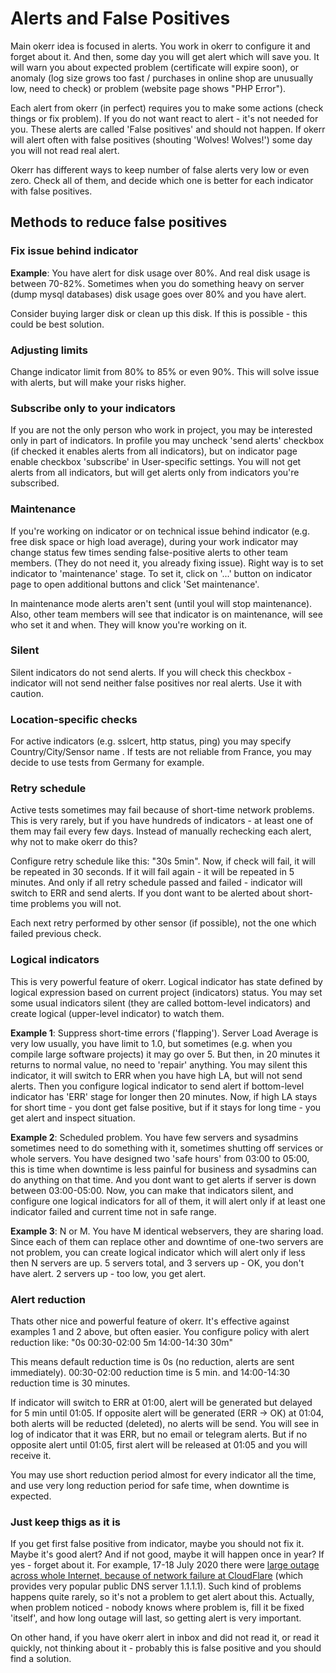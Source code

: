 
# Alerts and False Positives
Main okerr idea is focused in alerts. You work in okerr to configure it and forget about it. And then, some day you will get alert which will save you. It will warn you about expected problem (certificate will expire soon), or anomaly (log size grows too fast / purchases in online shop are unusually low, need to check) or problem (website page shows "PHP Error").

Each alert from okerr (in perfect) requires you to make some actions (check things or fix problem). If you do not want react to alert - it's not needed for you. These alerts are called 'False positives' and should not happen. If okerr will alert often with false positives (shouting 'Wolves! Wolves!') some day you will not read real alert.

Okerr has different ways to keep number of false alerts very low or even zero. Check all of them, and decide which one is better for each indicator with false positives.

## Methods to reduce false positives

### Fix issue behind indicator
**Example**: You have alert for disk usage over 80%. And real disk usage is between 70-82%. Sometimes when you do something heavy on server (dump mysql databases) disk usage goes over 80% and you have alert.

Consider buying larger disk or clean up this disk. If this is possible - this could be best solution.


### Adjusting limits
Change indicator limit from 80% to 85% or even 90%. This will solve issue with alerts, but will make your risks higher.


### Subscribe only to your indicators
If you are not the only person who work in project, you may be interested only in part of indicators. In profile you may uncheck 'send alerts' checkbox (if checked it enables alerts from all indicators), but on indicator page enable checkbox 'subscribe' in User-specific settings. You will not get alerts from all indicators, but will get alerts only from indicators you're subscribed.

### Maintenance 
If you're working on indicator or on technical issue behind indicator (e.g. free disk space or high load average), during your work indicator may change status few times sending false-positive alerts to other team members. (They do not need it, you already fixing issue). Right way is to set indicator to 'maintenance' stage. To set it, click on '...' button on indicator page to open additional buttons and click 'Set maintenance'.

In maintenance mode alerts aren't sent (until youl will stop maintenance). Also, other team members will see that indicator is on maintenance, will see who set it and when. They will know you're working on it.

### Silent
Silent indicators do not send alerts. If you will check this checkbox - indicator will not send neither false positives nor real alerts. Use it with caution.

### Location-specific checks
For active indicators (e.g. sslcert, http status, ping) you may specify Country/City/Sensor name . If tests are not reliable from France, you may decide to use tests from Germany for example.

### Retry schedule
Active tests sometimes may fail because of short-time network problems. This is very rarely, but if you have hundreds of indicators - at least one of them may fail every few days. Instead of manually rechecking each alert, why not to make okerr do this?

Configure retry schedule like this: "30s 5min". Now, if check will fail, it will be repeated in 30 seconds. If it will fail again - it will be repeated in 5 minutes. And only if all retry schedule passed and failed - indicator will switch to ERR and send alerts. If you dont want to be alerted about short-time problems you will not.

Each next retry performed by other sensor (if possible), not the one which failed previous check. 

### Logical indicators
This is very powerful feature of okerr. Logical indicator has state defined by logical expression based on current project (indicators) status. You may set some usual indicators silent (they are called bottom-level indicators) and create logical (upper-level indicator) to watch them.

**Example 1**: Suppress short-time errors ('flapping'). Server Load Average is very low usually, you have limit to 1.0, but sometimes (e.g. when you compile large software projects) it may go over 5. But then, in 20 minutes it returns to normal value, no need to 'repair' anything. You may silent this indicator, it will switch to ERR when you have high LA, but will not send alerts. Then you configure logical indicator to send alert if bottom-level indicator has 'ERR' stage for longer then 20 minutes. Now, if high LA stays for short time - you dont get false positive, but if it stays for long time - you get alert and inspect situation.

**Example 2**: Scheduled problem. You have few servers and sysadmins sometimes need to do something with it, sometimes shutting off services or whole servers. You have designed two 'safe hours' from 03:00 to 05:00, this is time when downtime is less painful for business and sysadmins can do anything on that time. And you dont want to get alerts if server is down between 03:00-05:00. Now, you can make that indicators silent, and configure one logical indicators for all of them, it will alert only if at least one indicator failed and current time not in safe range.

**Example 3**: N or M. You have M identical webservers, they are sharing load. Since each of them can replace other and downtime of one-two servers are not problem, you can create logical indicator which will alert only if less then N servers are up. 5 servers total, and 3 servers up - OK, you don't have alert. 2 servers up - too low, you get alert.

### Alert reduction
Thats other nice and powerful feature of okerr. It's effective against examples 1 and 2 above, but often easier. You configure policy with alert reduction like: "0s 00:30-02:00 5m 14:00-14:30 30m"

This means default reduction time is 0s (no reduction, alerts are sent immediately). 00:30-02:00 reduction time is 5 min. and 14:00-14:30 reduction time is 30 minutes.

If indicator will switch to ERR at 01:00, alert will be generated but delayed for 5 min until 01:05. If opposite alert will be generated (ERR -> OK) at 01:04, both alerts will be reducted (deleted), no alerts will be send. You will see in log of indicator that it was ERR, but no email or telegram alerts. But if no opposite alert until 01:05, first alert will be released at 01:05 and you will receive it.

You may use short reduction period almost for every indicator all the time, and use very long reduction period for safe time, when downtime is expected.

### Just keep thigs as it is
If you get first false positive from indicator, maybe you should not fix it. Maybe it's good alert? And if not good, maybe it will happen once in year? If yes - forget about it.  For example, 17-18 July 2020 there were [large outage across whole Internet, because of network failure at CloudFlare](https://techcrunch.com/2020/07/17/cloudflare-dns-goes-down-taking-a-large-piece-of-the-internet-with-it/) (which provides very popular public DNS server 1.1.1.1). Such kind of problems happens quite rarely, so it's not a problem to get alert about this. Actually, when problem noticed - nobody knows where problem is, fill it be fixed 'itself', and how long outage will last, so getting alert is very important.


On other hand, if you have okerr alert in inbox and did not read it, or read it quickly, not thinking about it - probably this is false positive and you should find a solution.

